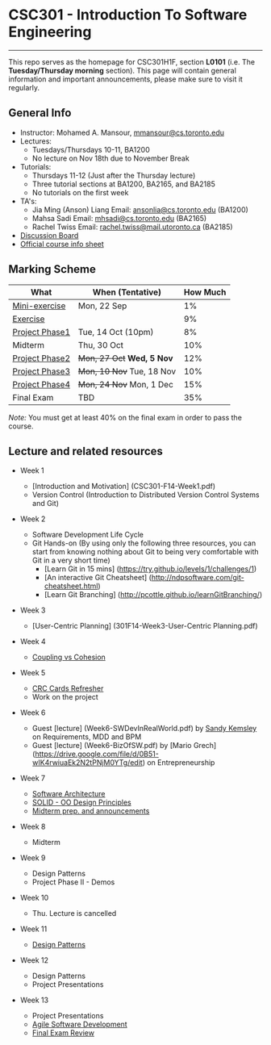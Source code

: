# CSC301 - Introduction To Software Engineering #

----

This repo serves as the homepage for CSC301H1F, section **L0101** (i.e. The **Tuesday/Thursday morning** section).
This page will contain general information and important announcements, please make sure to visit it regularly.

## General Info ##

 * Instructor: Mohamed A. Mansour, mmansour@cs.toronto.edu
 * Lectures: 
   * Tuesdays/Thursdays 10-11, BA1200
   * No lecture on Nov 18th due to November Break
 * Tutorials:
   * Thursdays 11-12 (Just after the Thursday lecture)
   * Three tutorial sections at BA1200, BA2165, and BA2185
   * No tutorials on the first week
 * TA's: 
   * Jia Ming (Anson) Liang Email: ansonlia@cs.toronto.edu (BA1200)
   * Mahsa Sadi Email: mhsadi@cs.toronto.edu (BA2165)
   * Rachel Twiss Email: rachel.twiss@mail.utoronto.ca (BA2185)
 * [Discussion Board](http://piazza.com/utoronto.ca/fall2014/csc301/)
 * [Official course info sheet](301F14-CourseInfoSheet.pdf)


## Marking Scheme ##


What | When (Tentative) | How Much
--- | --- | ---
[Mini-exercise](https://github.com/csc301-fall2014/mini-exercise/tree/st-george-morning-section)  | Mon, 22 Sep | 1% | 1%
[Exercise](https://github.com/csc301-fall2014/CSC301H1F-L0101-Home/blob/master/exercise1.md) |  | 9%
[Project Phase1](https://github.com/csc301-fall2014/CSC301H1F-L0101-Home/blob/master/Phase1Handout.md) | Tue, 14 Oct (10pm)  | 8% 
Midterm        | Thu, 30 Oct | 10%
[Project Phase2](https://github.com/csc301-fall2014/CSC301H1F-L0101-Home/blob/master/Phase2Handout.md) | ~~Mon, 27 Oct~~  __Wed, 5 Nov__ | 12%
[Project Phase3](https://github.com/csc301-fall2014/CSC301H1F-L0101-Home/blob/master/Phase3Handout.md) | ~~Mon, 10 Nov~~ Tue, 18 Nov | 10% 
[Project Phase4](https://github.com/csc301-fall2014/CSC301H1F-L0101-Home/blob/master/Phase4Handout.md) | ~~Mon, 24 Nov~~ Mon, 1 Dec| 15%
Final Exam     | TBD         | 35%

*Note:* You must get at least 40% on the final exam in order to pass the course.

## Lecture and related resources ##
* Week 1
     * [Introduction and Motivation] (CSC301-F14-Week1.pdf)
     * Version Control (Introduction to Distributed Version Control Systems and Git)
   
* Week 2
   * Software Development Life Cycle  
   * Git Hands-on (By using only the following three resources, you can start from knowing nothing about Git to being very comfortable with Git in a very short time)
     * [Learn Git in 15 mins] (https://try.github.io/levels/1/challenges/1)
     * [An interactive Git Cheatsheet] (http://ndpsoftware.com/git-cheatsheet.html)
     * [Learn Git Branching] (http://pcottle.github.io/learnGitBranching/)
    
* Week 3
     * [User-Centric Planning] (301F14-Week3-User-Centric Planning.pdf)
* Week 4
     * [Coupling vs Cohesion](Week4-Coupling.pdf)
* Week 5
     * [CRC Cards Refresher](Week5-crc-301.pdf)
     * Work on the project
* Week 6
     * Guest [lecture] (Week6-SWDevInRealWorld.pdf) by [Sandy Kemsley](http://column2.com/about/) on Requirements, MDD and BPM
     * Guest [lecture] (Week6-BizOfSW.pdf) by [Mario Grech] (https://drive.google.com/file/d/0B51-wIK4rwiuaEk2N2tPNjM0YTg/edit) on Entrepreneurship

* Week 7
     * [Software Architecture](Week7-Arch-1.pdf)
     * [SOLID - OO Design Principles](Week7-SOLID.pdf)
     * [Midterm prep. and announcements](Week7-MidtermPrep.pdf)
* Week 8
     * Midterm   
* Week 9
     * Design Patterns
     * Project Phase II - Demos
* Week 10
     * Thu. Lecture is cancelled
* Week 11
     * [Design Patterns](https://drive.google.com/file/d/0B8M829WDBsKETXl0MWNuZTN6bmM/view?usp=sharing)
* Week 12
     * Design Patterns
     * Project Presentations
* Week 13
     * Project Presentations
     * [Agile Software Development](https://docs.google.com/presentation/d/1HdNQlaMcNJKaWUsUAR-aH2k3GBiwygOTwFHWagALYe4/edit?usp=sharing)
     * [Final Exam Review](https://docs.google.com/presentation/d/1STk4TSaSpJ99i6J6ysyFFrxVGc5RxMPyMQl_iYJ4J_M/edit?usp=sharing)
